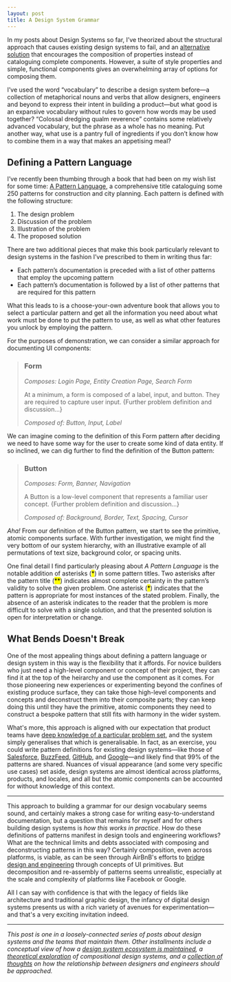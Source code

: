 ```yaml
---
layout: post
title: A Design System Grammar
---
```


In my posts about Design Systems so far, I’ve theorized about the structural
approach that causes existing design systems to fail, and an [alternative
solution](/2017/03/29/designing-systems/) that encourages the composition of
properties instead of cataloguing complete components. However, a suite of style
properties and simple, functional components gives an overwhelming array of
options for composing them.

I’ve used the word “vocabulary” to describe a design system before—a collection
of metaphorical nouns and verbs that allow designers, engineers and beyond to
express their intent in building a product—but what good is an expansive
vocabulary without rules to govern how words may be used together? “Colossal
dredging qualm reverence” contains some relatively advanced vocabulary, but the
phrase as a whole has no meaning. Put another way, what use is a pantry full of
ingredients if you don’t know how to combine them in a way that makes an
appetising meal?

## Defining a Pattern Language

I’ve recently been thumbing through a book that had been on my wish list for
some time: [A Pattern Language](http://amzn.to/2t5tX9d), a comprehensive title
cataloguing some 250 patterns for construction and city planning. Each pattern
is defined with the following structure:

1. The design problem
2. Discussion of the problem
3. Illustration of the problem
4. The proposed solution

There are two additional pieces that make this book particularly relevant to
design systems in the fashion I’ve prescribed to them in writing thus far:

- Each pattern’s documentation is preceded with a list of other patterns that
  employ the upcoming pattern
- Each pattern’s documentation is followed by a list of other patterns that are
  required for this pattern

What this leads to is a choose-your-own adventure book that allows you to select
a particular pattern and get all the information you need about what work must
be done to put the pattern to use, as well as what other features you unlock by
employing the pattern.

For the purposes of demonstration, we can consider a similar approach for
documenting UI components:

> ### Form
>
> *Composes: Login Page, Entity Creation Page, Search Form*
>
> At a minimum, a form is composed of a label, input, and button. They are
> required to capture user input. {Further problem definition and discussion…}
>
> *Composed of: Button, Input, Label*

We can imagine coming to the definition of this Form pattern after deciding we
need to have some way for the user to create some kind of data entity. If so
inclined, we can dig further to find the definition of the Button pattern:

> ### Button
>
> *Composes: Form, Banner, Navigation*
>
> A Button is a low-level component that represents a familiar user concept.
> {Further problem definition and discussion…}
>
> *Composed of: Background, Border, Text, Spacing, Cursor*

*Aha!* From our definition of the Button pattern, we start to see the primitive,
atomic components surface. With further investigation, we might find the very
bottom of our system hierarchy, with an illustrative example of all permutations
of text size, background color, or spacing units.

One final detail I find particularly pleasing about *A Pattern Language* is the
notable addition of asterisks (<mark>\*</mark>) in some pattern titles. Two
asterisks after the pattern title (<mark>\*\*</mark>) indicates almost complete
certainty in the pattern’s validity to solve the given problem. One asterisk
(<mark>\*</mark>) indicates that the pattern is appropriate for most instances
of the stated problem. Finally, the absence of an asterisk indicates to the
reader that the problem is more difficult to solve with a single solution, and
that the presented solution is open for interpretation or change.

## What Bends Doesn't Break

One of the most appealing things about defining a pattern language or design
system in this way is the flexibility that it affords. For novice builders who
just need a high-level component or concept of their project, they can find it
at the top of the heirarchy and use the component as it comes. For those
pioneering new experiences or experimenting beyond the confines of existing
produce surface, they can take those high-level components and concepts and
deconstruct them into their composite parts; they can keep doing this until they
have the primitive, atomic components they need to construct a bespoke pattern
that still fits with harmony in the wider system.

What's more, this approach is aligned with our expectation that product teams
have [deep knowledge of a particular problem
set](/2017/06/27/paving-the-path-of-least-resistance/), and the system simply
generalises that which is generalisable. In fact, as an exercise, you could
write pattern definitions for existing design systems—like those of
[Salesforce](https://www.lightningdesignsystem.com/),
[BuzzFeed](http://solid.buzzfeed.com/), [GitHub](http://primercss.io/), and
[Google](https://material.io/)—and likely find that 99% of the patterns are
shared. Nuances of visual appearance (and some very specific use cases) set
aside, design systems are almost identical across platforms, products, and
locales, and all but the atomic components can be accounted for without
knowledge of this context.

***

This approach to building a grammar for our design vocabulary seems sound, and
certainly makes a strong case for writing easy-to-understand documentation, but
a question that remains for myself and for others building design systems is
*how this works in practice*. How do these definitions of patterns manifest in
design tools and engineering workflows? What are the technical limits and debts
associated with composing and deconstructing patterns in this way? Certainly
composition, even across platforms, is viable, as can be seen through AirBnB's
efforts to [bridge design and
engineering](https://airbnb.design/painting-with-code/) through concepts of UI
primitives. But decomposition and re-assembly of patterns seems unrealistic,
especially at the scale and complexity of platforms like Facebook or Google.

All I can say with confidence is that with the legacy of fields like
architecture and traditional graphic design, the infancy of digital design systems
presents us with a rich variety of avenues for experimentation—and that's a very
exciting invitation indeed.

***

*This post is one in a loosely-connected series of posts about design systems
and the teams that maintain them. Other installments include a conceptual view
of how a [design system ecosystem is
maintained](/2017/06/27/paving-the-path-of-least-resistance/), a [theoretical
exploration](/2017/03/29/designing-systems/) of compositional design systems,
and a [collection of thoughts](/2017/06/02/casting-graphite-in-gold/) on how the
relationship between designers and engineers should be approached.*
